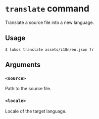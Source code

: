# `translate` command

Translate a source file into a new language.

## Usage

    $ lukos translate assets/i18n/en.json fr

## Arguments

### `<source>`

Path to the source file.

### `<locale>`

Locale of the target language.
